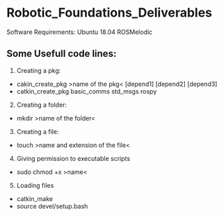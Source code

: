 # Robotic_Foundations_Deliverables
Software Requirements:
  Ubuntu 18.04
  ROSMelodic

## Some Usefull code lines:
1.  Creating a pkg:    
  - cakin_create_pkg >name of the pkg< [depend1] [depend2] [depend3]
  - catkin_create_pkg basic_comms std_msgs rospy

2.  Creating a folder:
  - mkdir >name of the folder<

3.  Creating a file:
  - touch >name and extension of the file<

4.  Giving permission to executable scripts
  - sudo chmod +x >name<

5.  Loading files
  - catkin_make
  - source devel/setup.bash

  
